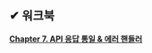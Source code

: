 ## ✔ 워크북
**[Chapter 7. API 응답 통일 & 에러 핸들러](https://sweltering-diadem-a68.notion.site/Chapter-7-API-1f255b9ff8dd801885c1dec13752c4c9)**
